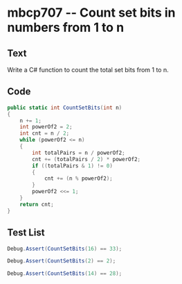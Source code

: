# mbcp707 -- Count set bits in numbers from 1 to n

## Text

Write a C# function to count the total set bits from 1 to n.

## Code

```csharp
public static int CountSetBits(int n)  
{  
    n += 1;  
    int powerOf2 = 2;  
    int cnt = n / 2;  
    while (powerOf2 <= n)  
    {  
        int totalPairs = n / powerOf2;  
        cnt += (totalPairs / 2) * powerOf2;  
        if ((totalPairs & 1) != 0)  
        {  
            cnt += (n % powerOf2);  
        }  
        powerOf2 <<= 1;  
    }  
    return cnt;  
}
```

## Test List

```csharp
Debug.Assert(CountSetBits(16) == 33);
```

```csharp
Debug.Assert(CountSetBits(2) == 2);
```

```csharp
Debug.Assert(CountSetBits(14) == 28);
```
